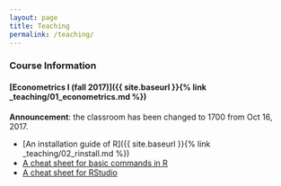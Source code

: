 ```yaml
---
layout: page
title: Teaching
permalink: /teaching/
---
```


### Course Information

#### [Econometrics I (fall 2017)]({{ site.baseurl }}{% link _teaching/01_econometrics.md %})

**Announcement**: the classroom has been changed to 1700 from Oct 16, 2017. 

* [An installation guide of R]({{ site.baseurl }}{% link _teaching/02_rinstall.md %})
* [A cheat sheet for basic commands in R](http://github.com/rstudio/cheatsheets/raw/master/base-r.pdf)
* [A cheat sheet for RStudio](https://github.com/rstudio/cheatsheets/raw/master/rstudio-ide.pdf)
